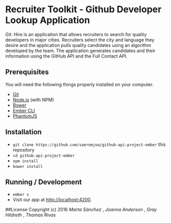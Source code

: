# Recruiter Toolkit - Github Developer Lookup Application

Git: Hire is an application that allows recruiters to search for quality developers in major cities. Recruiters select the city and language they desire and the application pulls quality candidates using an algorithm developed by the team. The application generates candidates and their information using the GitHub API and the Full Contact API.

## Prerequisites

You will need the following things properly installed on your computer.

* [Git](http://git-scm.com/)
* [Node.js](http://nodejs.org/) (with NPM)
* [Bower](http://bower.io/)
* [Ember CLI](http://ember-cli.com/)
* [PhantomJS](http://phantomjs.org/)

## Installation

* `git clone https://github.com/saeromjoa/github-api-project-ember` this repository
* `cd github-api-project-ember`
* `npm install`
* `bower install`

## Running / Development

* `ember s`
* Visit our app at [http://localhost:4200](http://localhost:4200).


##License
Copyright (c) 2016 _Marta Sánchez_ , _Joanna Anderson_ , _Gray Hildreth_ , _Thomas Rivas_
